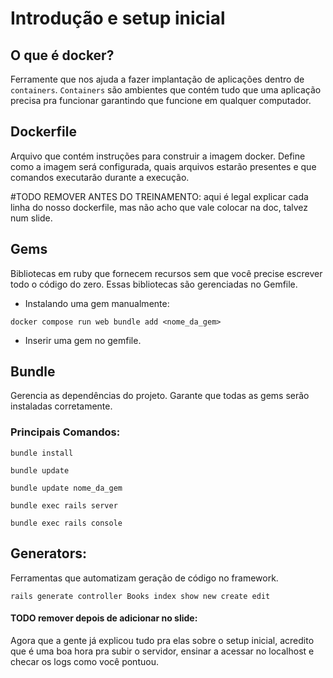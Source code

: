 # Introdução e setup inicial

## O que é docker?
Ferramente que nos ajuda a fazer implantação de aplicações dentro de `containers`.
`Containers` são ambientes que contém tudo que uma aplicação precisa pra funcionar garantindo que funcione em qualquer computador.

## Dockerfile
Arquivo que contém instruções para construir a imagem docker. Define como a imagem será configurada, quais arquivos estarão presentes e que comandos executarão durante a execução.

#TODO REMOVER ANTES DO TREINAMENTO: aqui é legal explicar cada linha do nosso dockerfile, mas não acho que vale colocar na doc, talvez num slide.


## Gems
Bibliotecas em ruby que fornecem recursos sem que você precise escrever todo o código do zero.
Essas bibliotecas são gerenciadas no Gemfile.

- Instalando uma gem manualmente:
```
docker compose run web bundle add <nome_da_gem>
```
- Inserir uma gem no gemfile.

## Bundle
Gerencia as dependências do projeto. Garante que todas as gems serão instaladas corretamente. 

### Principais Comandos:

`bundle install`

`bundle update`

`bundle update nome_da_gem`

`bundle exec rails server`

`bundle exec rails console`

## Generators:
Ferramentas que automatizam geração de código no framework.

`rails generate controller Books index show new create edit`


#### TODO remover depois de adicionar no slide:
Agora que a gente já explicou tudo pra elas sobre o setup inicial, acredito que é uma boa hora pra subir o servidor, ensinar a acessar no localhost e checar os logs como você pontuou.